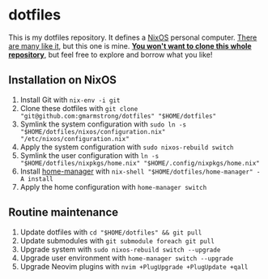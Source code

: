 # dotfiles

This is my dotfiles repository. It defines a [NixOS](https://nixos.org/)
personal computer. [There are many like it](https://dotfiles.github.io/), but
this one is mine. [**You won't want to clone this whole
repository**](https://www.anishathalye.com/2014/08/03/managing-your-dotfiles/#dotfiles-are-not-meant-to-be-forked),
but feel free to explore and borrow what you like!

## Installation on NixOS

1. Install Git with `nix-env -i git`
2. Clone these dotfiles with `git clone "git@github.com:gmarmstrong/dotfiles"
   "$HOME/dotfiles"`
3. Symlink the system configuration with `sudo ln -s
   "$HOME/dotfiles/nixos/configuration.nix" "/etc/nixos/configuration.nix"`
4. Apply the system configuration with `sudo nixos-rebuild switch`
5. Symlink the user configuration with `ln -s "$HOME/dotfiles/nixpkgs/home.nix"
   "$HOME/.config/nixpkgs/home.nix"`
6. Install [home-manager](https://github.com/rycee/home-manager) with
   `nix-shell "$HOME/dotfiles/home-manager" -A install`
7. Apply the home configuration with `home-manager switch`

## Routine maintenance

1. Update dotfiles with `cd "$HOME/dotfiles" && git pull`
2. Update submodules with `git submodule foreach git pull`
3. Upgrade system with `sudo nixos-rebuild switch --upgrade`
4. Upgrade user environment with `home-manager switch --upgrade`
5. Upgrade Neovim plugins with `nvim +PlugUpgrade +PlugUpdate +qall`
